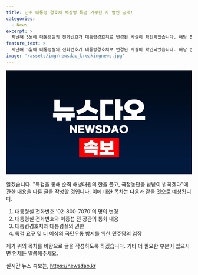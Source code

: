 ```yaml
---
title: 민주 대통령 경호처 채상병 특검 거부한 자 범인 공개!
categories:
  - News
excerpt: >
  지난해 5월에 대통령실의 전화번호가 대통령경호처로 변경된 사실이 확인되었습니다. 해당 전화번호는 이종섭 전 국방부 장관과의 연락처로 언급되었으며, 수사외압 의혹과 관련된 정보가 계속 드러나고 있습니다. 이에 대해 더불어민주당은 특검을 요구하며, 대통령경호처와 관련된 사건의 진실을 규명해야 한다고 강조했습니다. 함께해서 구명을 위한 수사외압에 연루된 인물들에 대한 비판도 이어졌으며, 국민의힘의 발언과 관련된 우려도 표명했습니다. 함께해 순직 해병대원에 대한 공정한 대우와 국정농단 사건의 수사를 촉구했습니다.
feature_text: >
  지난해 5월에 대통령실의 전화번호가 대통령경호처로 변경된 사실이 확인되었습니다. 해당 전화번호는 이종섭 전 국방부 장관과의 연락처로 언급되었으며, 수사외압 의혹과 관련된 정보가 계속 드러나고 있습니다. 이에 대해 더불어민주당은 특검을 요구하며, 대통령경호처와 관련된 사건의 진실을 규명해야 한다고 강조했습니다. 함께해서 구명을 위한 수사외압에 연루된 인물들에 대한 비판도 이어졌으며, 국민의힘의 발언과 관련된 우려도 표명했습니다. 함께해 순직 해병대원에 대한 공정한 대우와 국정농단 사건의 수사를 촉구했습니다.
image: '/assets/img/newsdao_breakingnews.jpg'
---
```


<p><img src="/assets/img/newsdao_breakingnews.jpg" alt="implanttips 속보" /></p>

<p>알겠습니다. "특검을 통해 순직 해병대원의 한을 풀고, 국정농단을 낱낱이 밝히겠다"에 관한 내용을 다룬 글을 작성할 것입니다. 이에 대한 목차는 다음과 같을 것으로 예상됩니다.</p>

<ol>
<li>대통령실 전화번호 '02-800-7070'의 명의 변경</li>
<li>대통령실 전화번호와 이종섭 전 장관의 통화 내용</li>
<li>대통령경호처와 대통령실의 권한</li>
<li>특검 요구 및 더 이상의 국민우롱 방지를 위한 민주당의 입장</li>
</ol>

<p>제가 위의 목차를 바탕으로 글을 작성하도록 하겠습니다. 기타 더 필요한 부분이 있으시면 언제든 말씀해주세요.</p>
실시간 뉴스 속보는, <a href="https://newsdao.kr" rel="dofollow">https://newsdao.kr</a>


